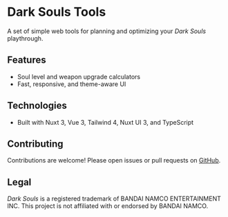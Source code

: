 # Dark Souls Tools

A set of simple web tools for planning and optimizing your _Dark Souls_ playthrough.

## Features

- Soul level and weapon upgrade calculators
- Fast, responsive, and theme-aware UI

## Technologies

- Built with Nuxt 3, Vue 3, Tailwind 4, Nuxt UI 3, and TypeScript

## Contributing

Contributions are welcome! Please open issues or pull requests on [GitHub](https://github.com/JPisani4/dark-souls-tools).

## Legal

_Dark Souls_ is a registered trademark of BANDAI NAMCO ENTERTAINMENT INC. This project is not affiliated with or endorsed by BANDAI NAMCO.
